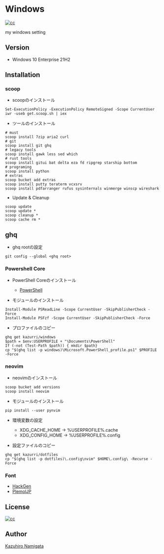 # Windows
[![cc][cc_image]][cc_url]

my windows setting

## Version

- Windows 10 Enterprise 21H2

## Installation

### scoop

- scoopのインストール

```pwsh
Set-ExecutionPolicy -ExecutionPolicy RemoteSigned -Scope CurrentUser
iwr -useb get.scoop.sh | iex
```

- ツールのインストール

```pwsh
# must
scoop install 7zip aria2 curl
# git
scoop install git ghq
# legacy tools
scoop install gawk less sed which
# rust tools
scoop install gitui bat delta eza fd ripgrep starship bottom
# programing
scoop install python
# extras
scoop bucket add extras
scoop install putty teraterm vcxsrv
scoop install pdfarranger rufus sysinternals winmerge winscp wireshark
```

- Update & Cleanup

```pwsh
scoop update
scoop update *
scoop cleanup *
scoop cache rm *
```

## ghq

- ghq rootの設定

```pwsh
git config --global <ghq root>
```

### Powershell Core

- PowerShell Coreのインストール
  - [PowerShell](https://github.com/PowerShell/PowerShell)

- モジュールのインストール

```pwsh
Install-Module PSReadLine -Scope CurrentUser -SkipPublisherCheck -Force
Install-Module PSFzf -Scope CurrentUser -SkipPublisherCheck -Force
```

- プロファイルのコピー

```pwsh
ghq get kazurri/windows
$path = $env:USERPROFILE + "\Documents\PowerShell"
If (-not (Test-Path $path)) { mkdir $path}
cp "$(ghq list -p windows)\Microsoft.PowerShell_profile.ps1" $PROFILE -Force
```

### neovim

- neovimのインストール

```pwsh
scoop bucket add versions
scoop install neovim
```

- モジュールのインストール

```pwsh
pip install --user pynvim
```

- 環境変数の設定
  - XDG_CACHE_HOME → %USERPROFILE%\.cache
  - XDG_CONFIG_HOME → %USERPROFILE%\.config

- 設定ファイルのコピー

```pwsh
ghq get kazurri/dotfiles
cp "$(ghq list -p dotfiles)\.config\nvim" $HOME\.config\ -Recurse -Force
```

### Font

- [HackGen](https://github.com/yuru7/HackGen)
- [PlemolJP](https://github.com/yuru7/PlemolJP)

## License

[![cc][cc_image]][cc_url]

## Author

[Kazuhiro Namigata](mailto:kazurri@gmail.com)

[cc_image]: https://img.shields.io/badge/License-CC%20BY%204.0-lightgrey.svg?style=flat-square
[cc_url]: http://creativecommons.org/licenses/by/4.0/
